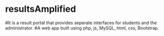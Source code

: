 # resultsAmplified
#It is a result portal that provides seperate interfaces for students and the administrator.
#A web app built using php, js, MySQL, html, css, Bootstrap.


